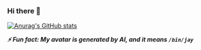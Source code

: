 ### Hi there 👋

<!--
**Jay-04/Jay-04** is a ✨ _special_ ✨ repository because its `README.md` (this file) appears on your GitHub profile.

Here are some ideas to get you started:

- 🔭 I’m currently working on ...
- 🌱 I’m currently learning ...
- 👯 I’m looking to collaborate on ...
- 🤔 I’m looking for help with ...
- 💬 Ask me about ...
- 📫 How to reach me: ...
- 😄 Pronouns: ...
- 
-->

<!-- [![Ask Me Anything !](https://img.shields.io/badge/Ask%20me-anything-1abc9c.svg)](https://GitHub.com/Naereen/ama) -->
<!-- [![Top Langs](https://github-readme-stats.vercel.app/api/top-langs/?username=Jay-04&layout=compact)](https://github.com/anuraghazra/github-readme-stats) -->
[![Anurag's GitHub stats](https://github-readme-stats.vercel.app/api?username=Jay-04)](https://github.com/anuraghazra/github-readme-stats)

***⚡ Fun fact: My avatar is generated by AI, and it means `/bin/jay`***
